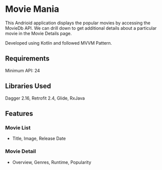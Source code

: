 # Movie Mania

This Andrioid application displays the popular movies  by accessing the MovieDb API. We can drill down to get additional details about a particular movie in the Movie Details page.

Developed using Kotlin and followed MVVM Pattern.

## Requirements
Minimum API: 24

## Libraries Used
Dagger 2.16, Retrofit 2.4, Glide, RxJava

## Features

### Movie List 
  - Title, Image, Release Date

### Movie Detail 
  - Overview, Genres, Runtime, Popularity
  
